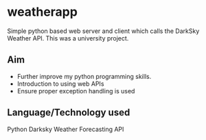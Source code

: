 # weatherapp
Simple python based web server and client which calls the DarkSky Weather API. This was a university project.

## Aim

* Further improve my python programming skills.
* Introduction to using web APIs
* Ensure proper exception handling is used

## Language/Technology used

Python
Darksky Weather Forecasting API
